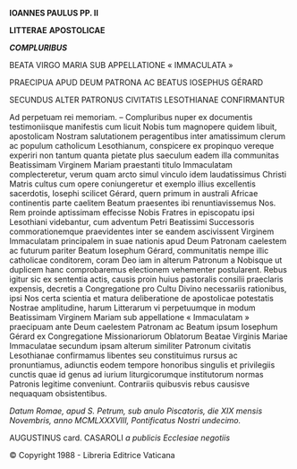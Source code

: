 **IOANNES PAULUS PP. II**

**LITTERAE** **APOSTOLICAE**

***COMPLURIBUS***

BEATA VIRGO MARIA SUB APPELLATIONE « IMMACULATA »

PRAECIPUA APUD DEUM PATRONA AC BEATUS IOSEPHUS GÉRARD

SECUNDUS ALTER PATRONUS CIVITATIS LESOTHIANAE CONFIRMANTUR

Ad perpetuam rei memoriam. – Compluribus nuper ex documentis testimoniisque manifestis cum licuit Nobis tum magnopere quidem libuit, apostolicam Nostram salutationem peragentibus inter amatissimum clerum ac populum catholicum Lesothianum, conspicere ex propinquo vereque experiri non tantum quanta pietate plus saeculum eadem illa communitas Beatissimam Virginem Mariam praestanti titulo Immaculatam complecteretur, verum quam arcto simul vinculo idem laudatissimus Christi Matris cultus cum opere coniungeretur et exemplo illius excellentis sacerdotis, Iosephi scilicet Gérard, quern primum in australi Africae continentis parte caelitem Beatum praesentes ibi renuntiavissemus Nos. Rem proinde aptissimam effecisse Nobis Fratres in episcopatu ipsi Lesothiani videbantur, cum adventum Petri Beatissimi Successoris commorationemque praevidentes inter se eandem ascivissent Virginem Immaculatam principalem in suae nationis apud Deum Patronam caelestem ac futurum pariter Beatum Iosephum Gérard, communitatis nempe illic catholicae conditorem, coram Deo iam in alterum Patronum a Nobisque ut duplicem hanc comprobaremus electionem vehementer postularent. Rebus igitur sic ex sententia actis, causis proin huius pastoralis consilii praeclaris expensis, decretis a Congregatione pro Cultu Divino necessariis rationibus, ipsi Nos certa scientia et matura deliberatione de apostolicae potestatis Nostrae amplitudine, harum Litterarum vi perpetuumque in modum Beatissimam Virginem Mariam sub appellatione « Immaculatam » praecipuam ante Deum caelestem Patronam ac Beatum ipsum Iosephum Gérard ex Congregatione Missionariorum Oblatorum Beatae Virginis Mariae Immaculatae secundum ipsam alterum similiter Patronum civitatis Lesothianae confirmamus libentes seu constituimus rursus ac pronuntiamus, adiunctis eodem tempore honoribus singulis et privilegiis cunctis quae id genus ad iurium liturgicorumque institutorum normas Patronis legitime conveniunt. Contrariis quibusvis rebus causisve nequaquam obsistentibus.

*Datum Romae, apud S. Petrum, sub anulo Piscatoris, die XIX mensis Novembris, anno MCMLXXXVIII, Pontificatus Nostri undecimo.*

AUGUSTINUS card. CASAROLI *a publicis Ecclesiae negotiis*

© Copyright 1988 - Libreria Editrice Vaticana